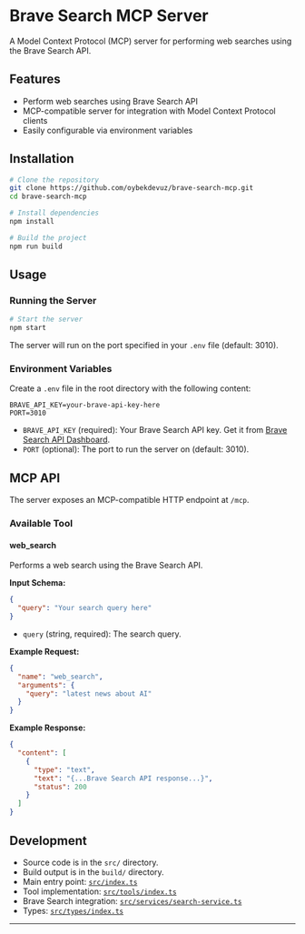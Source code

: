 # Brave Search MCP Server

A Model Context Protocol (MCP) server for performing web searches using the Brave Search API.

## Features

- Perform web searches using Brave Search API
- MCP-compatible server for integration with Model Context Protocol clients
- Easily configurable via environment variables

## Installation

```bash
# Clone the repository
git clone https://github.com/oybekdevuz/brave-search-mcp.git
cd brave-search-mcp

# Install dependencies
npm install

# Build the project
npm run build
```

## Usage

### Running the Server

```bash
# Start the server
npm start
```

The server will run on the port specified in your `.env` file (default: 3010).

### Environment Variables

Create a `.env` file in the root directory with the following content:

```
BRAVE_API_KEY=your-brave-api-key-here
PORT=3010
```

- `BRAVE_API_KEY` (required): Your Brave Search API key. Get it from [Brave Search API Dashboard](https://api-dashboard.search.brave.com/login).
- `PORT` (optional): The port to run the server on (default: 3010).

## MCP API

The server exposes an MCP-compatible HTTP endpoint at `/mcp`.

### Available Tool

#### web_search

Performs a web search using the Brave Search API.

**Input Schema:**

```json
{
  "query": "Your search query here"
}
```

- `query` (string, required): The search query.

**Example Request:**

```json
{
  "name": "web_search",
  "arguments": {
    "query": "latest news about AI"
  }
}
```

**Example Response:**

```json
{
  "content": [
    {
      "type": "text",
      "text": "{...Brave Search API response...}",
      "status": 200
    }
  ]
}
```

## Development

- Source code is in the `src/` directory.
- Build output is in the `build/` directory.
- Main entry point: [`src/index.ts`](src/index.ts)
- Tool implementation: [`src/tools/index.ts`](src/tools/index.ts)
- Brave Search integration: [`src/services/search-service.ts`](src/services/search-service.ts)
- Types: [`src/types/index.ts`](src/types/index.ts)



---